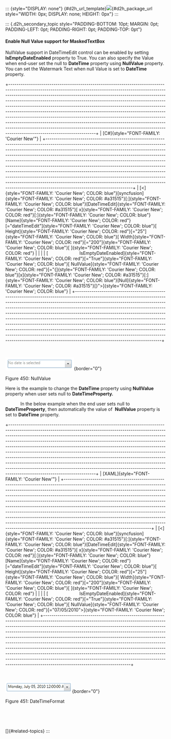 ::: {style="DISPLAY: none"}
[](ms-xhelp:///?Id=d2h_url_template){#d2h_url_template}![](!package_url!){#d2h_package_url style="WIDTH: 0px; DISPLAY: none; HEIGHT: 0px"}
:::

::: {.d2h_secondary_topic style="PADDING-BOTTOM: 10pt; MARGIN: 0pt; PADDING-LEFT: 0pt; PADDING-RIGHT: 0pt; PADDING-TOP: 0pt"}
#### Enable Null Value support for MaskedTextBox

NullValue support in DateTimeEdit control can be enabled by setting **IsEmptyDateEnabled** property to True. You can also specify the Value when end-user set the null to **DateTime** property using **NullValue** property.  You can set the Watermark Text when null Value is set to **DateTime** property.

+------------------------------------------------------------------------------------------------------------------------------------------------------------------------------------------------------------------------------------------------------------------------------------------------------------------------------------------------------------------------------------------------------------------------------------------------------------------------------------------------------------------------------------------------------------------------------------------------------------------------------------------------------------------------------------------------------------------------------------------------------------------------+
| [C#]{style="FONT-FAMILY: 'Courier New'"}                                                                                                                                                                                                                                                                                                                                                                                                                                                                                                                                                                                                                                                                                                                               |
+------------------------------------------------------------------------------------------------------------------------------------------------------------------------------------------------------------------------------------------------------------------------------------------------------------------------------------------------------------------------------------------------------------------------------------------------------------------------------------------------------------------------------------------------------------------------------------------------------------------------------------------------------------------------------------------------------------------------------------------------------------------------+
| [\<]{style="FONT-FAMILY: 'Courier New'; COLOR: blue"}[syncfusion]{style="FONT-FAMILY: 'Courier New'; COLOR: #a31515"}[:]{style="FONT-FAMILY: 'Courier New'; COLOR: blue"}[DateTimeEdit]{style="FONT-FAMILY: 'Courier New'; COLOR: #a31515"}[ x]{style="FONT-FAMILY: 'Courier New'; COLOR: red"}[:]{style="FONT-FAMILY: 'Courier New'; COLOR: blue"}[Name]{style="FONT-FAMILY: 'Courier New'; COLOR: red"}[=\"dateTimeEdit\"]{style="FONT-FAMILY: 'Courier New'; COLOR: blue"}[ Height]{style="FONT-FAMILY: 'Courier New'; COLOR: red"}[=\"25\"]{style="FONT-FAMILY: 'Courier New'; COLOR: blue"}[ Width]{style="FONT-FAMILY: 'Courier New'; COLOR: red"}[=\"200\"]{style="FONT-FAMILY: 'Courier New'; COLOR: blue"}[ ]{style="FONT-FAMILY: 'Courier New'; COLOR: red"} |
|                                                                                                                                                                                                                                                                                                                                                                                                                                                                                                                                                                                                                                                                                                                                                                        |
| [                         IsEmptyDateEnabled]{style="FONT-FAMILY: 'Courier New'; COLOR: red"}[=\"True\"]{style="FONT-FAMILY: 'Courier New'; COLOR: blue"}[ NullValue]{style="FONT-FAMILY: 'Courier New'; COLOR: red"}[=\"{]{style="FONT-FAMILY: 'Courier New'; COLOR: blue"}[x]{style="FONT-FAMILY: 'Courier New'; COLOR: #a31515"}[:]{style="FONT-FAMILY: 'Courier New'; COLOR: blue"}[Null]{style="FONT-FAMILY: 'Courier New'; COLOR: #a31515"}[}\"\>]{style="FONT-FAMILY: 'Courier New'; COLOR: blue"}                                                                                                                                                                                                                                                              |
+------------------------------------------------------------------------------------------------------------------------------------------------------------------------------------------------------------------------------------------------------------------------------------------------------------------------------------------------------------------------------------------------------------------------------------------------------------------------------------------------------------------------------------------------------------------------------------------------------------------------------------------------------------------------------------------------------------------------------------------------------------------------+

 

![](../ImagesExt/image261_354.png){border="0"}

Figure 450: NullValue

Here is the example to change the **DateTime** property using **NullValue** property when user sets null to **DateTimeProperty.**

            In the below example when the end user sets null to **DateTimeProperty**, then automatically the value of  **NullValue** property is set to **DateTime** property.

+------------------------------------------------------------------------------------------------------------------------------------------------------------------------------------------------------------------------------------------------------------------------------------------------------------------------------------------------------------------------------------------------------------------------------------------------------------------------------------------------------------------------------------------------------------------------------------------------------------------------------------------------------------------------------------------------------------------------------------------------------------------------+
| [XAML]{style="FONT-FAMILY: 'Courier New'"}                                                                                                                                                                                                                                                                                                                                                                                                                                                                                                                                                                                                                                                                                                                             |
+------------------------------------------------------------------------------------------------------------------------------------------------------------------------------------------------------------------------------------------------------------------------------------------------------------------------------------------------------------------------------------------------------------------------------------------------------------------------------------------------------------------------------------------------------------------------------------------------------------------------------------------------------------------------------------------------------------------------------------------------------------------------+
| [\<]{style="FONT-FAMILY: 'Courier New'; COLOR: blue"}[syncfusion]{style="FONT-FAMILY: 'Courier New'; COLOR: #a31515"}[:]{style="FONT-FAMILY: 'Courier New'; COLOR: blue"}[DateTimeEdit]{style="FONT-FAMILY: 'Courier New'; COLOR: #a31515"}[ x]{style="FONT-FAMILY: 'Courier New'; COLOR: red"}[:]{style="FONT-FAMILY: 'Courier New'; COLOR: blue"}[Name]{style="FONT-FAMILY: 'Courier New'; COLOR: red"}[=\"dateTimeEdit\"]{style="FONT-FAMILY: 'Courier New'; COLOR: blue"}[ Height]{style="FONT-FAMILY: 'Courier New'; COLOR: red"}[=\"25\"]{style="FONT-FAMILY: 'Courier New'; COLOR: blue"}[ Width]{style="FONT-FAMILY: 'Courier New'; COLOR: red"}[=\"200\"]{style="FONT-FAMILY: 'Courier New'; COLOR: blue"}[ ]{style="FONT-FAMILY: 'Courier New'; COLOR: red"} |
|                                                                                                                                                                                                                                                                                                                                                                                                                                                                                                                                                                                                                                                                                                                                                                        |
| [                         IsEmptyDateEnabled]{style="FONT-FAMILY: 'Courier New'; COLOR: red"}[=\"True\"]{style="FONT-FAMILY: 'Courier New'; COLOR: blue"}[ NullValue]{style="FONT-FAMILY: 'Courier New'; COLOR: red"}[=\"07/05/2010\"\>]{style="FONT-FAMILY: 'Courier New'; COLOR: blue"}                                                                                                                                                                                                                                                                                                                                                                                                                                                                              |
+------------------------------------------------------------------------------------------------------------------------------------------------------------------------------------------------------------------------------------------------------------------------------------------------------------------------------------------------------------------------------------------------------------------------------------------------------------------------------------------------------------------------------------------------------------------------------------------------------------------------------------------------------------------------------------------------------------------------------------------------------------------------+

 

![](../ImagesExt/image261_355.png){border="0"}

Figure 451: DateTimeFormat

         

 

[]{#related-topics}
:::
